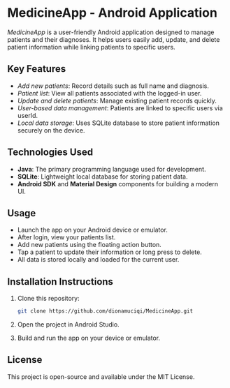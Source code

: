 # MedicineApp - Android Application

*MedicineApp* is a user-friendly Android application designed to manage patients and their diagnoses. It helps users easily add, update, and delete patient information while linking patients to specific users.

## Key Features
- *Add new patients*: Record details such as full name and diagnosis.
- *Patient list*: View all patients associated with the logged-in user.
- *Update and delete patients*: Manage existing patient records quickly.
- *User-based data management*: Patients are linked to specific users via userId.
- *Local data storage*: Uses SQLite database to store patient information securely on the device.

## Technologies Used
- **Java**: The primary programming language used for development.
- **SQLite**: Lightweight local database for storing patient data.
- **Android SDK** and **Material Design** components for building a modern UI.

## Usage
- Launch the app on your Android device or emulator.
- After login, view your patients list.
- Add new patients using the floating action button.
- Tap a patient to update their information or long press to delete.
- All data is stored locally and loaded for the current user.

## Installation Instructions
1. Clone this repository:
   ```bash
   git clone https://github.com/dionamuciqi/MedicineApp.git
2. Open the project in Android Studio.

3. Build and run the app on your device or emulator.



## License
This project is open-source and available under the MIT License.

